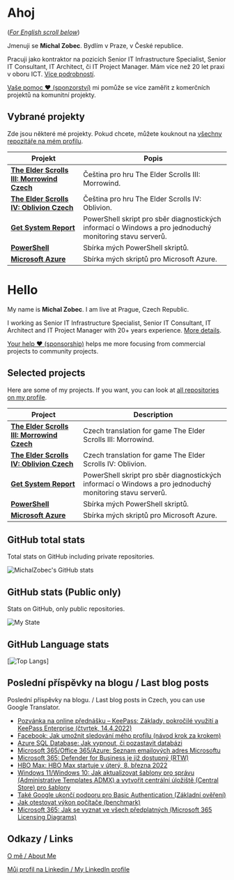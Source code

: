 # Ahoj

<a name="documenttitle"></a>

([*For English scroll below*](#english "For English scroll below"))

Jmenuji se **Michal Zobec**. Bydlím v Praze, v České republice.

Pracuji jako kontraktor na pozicích Senior IT Infrastructure Specialist, Senior IT Consultant, IT Architect, či IT Project Manager. Mám více než 20 let praxi v oboru ICT. [Více podrobností](MichalZobec-About.md).

[Vaše pomoc :heart: (sponzorství)](https://github.com/sponsors/michalzobec) mi pomůže se více zaměřit z komerčních projektů na komunitní projekty.

## Vybrané projekty

Zde jsou některé mé projekty. Pokud chcete, můžete kouknout na [všechny repozitáře na mém profilu](https://github.com/michalzobec?tab=repositories).

| Projekt | Popis |
| --- | --- |
| **[The Elder Scrolls III: Morrowind Czech](https://github.com/michalzobec/TES3-Morrowind-cesky)** | Čeština pro hru The Elder Scrolls III: Morrowind. |
| **[The Elder Scrolls IV: Oblivion Czech](https://github.com/michalzobec/TES4-Oblivion-cesky)** | Čeština pro hru The Elder Scrolls IV: Oblivion. |
| **[Get System Report](https://github.com/michalzobec/Get-SystemReport)** | PowerShell skript pro sběr diagnostických informací o Windows a pro jednoduchý monitoring stavu serverů. |
| **[PowerShell](https://github.com/michalzobec/PowerShell)** | Sbírka mých PowerShell skriptů. |
| **[Microsoft Azure](https://github.com/michalzobec/microsoft-azure)** | Sbírka mých skriptů pro Microsoft Azure. |

<a name="english"></a>

# Hello

My name is **Michal Zobec**. I am live at Prague, Czech Republic.

I working as Senior IT Infrastructure Specialist, Senior IT Consultant, IT Architect and IT Project Manager with 20+ years experience. [More details](MichalZobec-About.md#english).

[Your help :heart: (sponsorship)](https://github.com/sponsors/michalzobec) helps me more focusing from commercial projects to community projects.

## Selected projects

Here are some of my projects. If you want, you can look at [all repositories on my profile](https://github.com/michalzobec?tab=repositories).

| Project | Description |
| --- | --- |
| **[The Elder Scrolls III: Morrowind Czech](https://github.com/michalzobec/TES3-Morrowind-cesky)** | Czech translation for game The Elder Scrolls III: Morrowind. |
| **[The Elder Scrolls IV: Oblivion Czech](https://github.com/michalzobec/TES4-Oblivion-cesky)** | Czech translation for game The Elder Scrolls IV: Oblivion. |
| **[Get System Report](https://github.com/michalzobec/Get-SystemReport)** | PowerShell skript pro sběr diagnostických informací o Windows a pro jednoduchý monitoring stavu serverů. |
| **[PowerShell](https://github.com/michalzobec/PowerShell)** | Sbírka mých PowerShell skriptů. |
| **[Microsoft Azure](https://github.com/michalzobec/microsoft-azure)** | Sbírka mých skriptů pro Microsoft Azure. |

## GitHub total stats

Total stats on GitHub including private repositories.

![MichalZobec's GitHub stats](https://github-readme-stats.vercel.app/api?username=michalzobec&count_private=true&show_icons=true)


## GitHub stats (Public only)

Stats on GitHub, only public repositories.

![My State](https://github-readme-stats.vercel.app/api?username=michalzobec&show_icons=true)

## GitHub Language stats

[![Top Langs](https://github-readme-stats.vercel.app/api/top-langs/?username=michalzobec&langs_count=10&layout=compact)]

## Poslední příspěvky na blogu / Last blog posts

Poslední příspěvky na blogu. / Last blog posts in Czech, you can use Google Translator.

<!-- BLOG-POST-LIST:START -->
- [Pozvánka na online přednášku – KeePass: Základy, pokročilé využití a KeePass Enterprise &lpar;čtvrtek, 14.4.2022&rpar;](https://www.michalzobec.cz/pozvanka-na-online-prednasku-keepass-zaklady-pokrocile-vyuziti-a-keepass-enterprise-ctvrtek-14-4-2022-8571)
- [Facebook: Jak umožnit sledování mého profilu &lpar;návod krok za krokem&rpar;](https://www.michalzobec.cz/facebook-jak-umoznit-sledovani-meho-profilu-navod-krok-za-krokem-8563)
- [Azure SQL Database: Jak vypnout, či pozastavit databázi](https://www.michalzobec.cz/azure-sql-database-jak-vypnout-ci-pozastavit-databazi-8555)
- [Microsoft 365/Office 365/Azure: Seznam emailových adres Microsoftu](https://www.michalzobec.cz/microsoft-365-office-365-azure-seznam-emailovych-adres-microsoftu-8556)
- [Microsoft 365: Defender for Business je již dostupný &lpar;RTW&rpar;](https://www.michalzobec.cz/microsoft-365-defender-for-business-je-jiz-dostupny-rtw-8548)
- [HBO Max: HBO Max startuje v úterý, 8. března 2022](https://www.michalzobec.cz/hbo-max-hbo-max-startuje-v-utery-8-brezna-2022-8538)
- [Windows 11/Windows 10: Jak aktualizovat šablony pro správu &lpar;Administrative Templates ADMX&rpar; a vytvořit centrální úložiště &lpar;Central Store&rpar; pro šablony](https://www.michalzobec.cz/windows-11-windows-10-jak-aktualizovat-sablony-pro-spravu-administrative-templates-admx-a-vytvorit-centralni-uloziste-central-store-pro-sablony-8511)
- [Také Google ukončí podporu pro Basic Authentication &lpar;Základní ověření&rpar;](https://www.michalzobec.cz/take-google-ukonci-podporu-pro-basic-authentication-zakladni-overeni-8530)
- [Jak otestovat výkon počítače &lpar;benchmark&rpar;](https://www.michalzobec.cz/jak-otestovat-vykon-pocitace-benchmark-8433)
- [Microsoft 365: Jak se vyznat ve všech předplatných &lpar;Microsoft 365 Licensing Diagrams&rpar;](https://www.michalzobec.cz/microsoft-365-jak-se-vyznat-ve-vsech-predplatnych-microsoft-365-licensing-diagrams-8522)
<!-- BLOG-POST-LIST:END -->

## Odkazy / Links

[O mě / About Me](https://zob.ec/mylinktree)

[Můj profil na Linkedin / My LinkedIn profile](https://zob.ec/mylinkedin)
